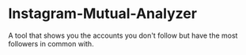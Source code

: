 # Instagram-Mutual-Analyzer
A tool that shows you the accounts you don't follow but have the most followers in common with.
